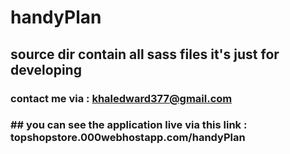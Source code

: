 # handyPlan
## source dir contain all sass files it's just for developing
### contact me via : khaledward377@gmail.com

### ## you can see the application live via this link : topshopstore.000webhostapp.com/handyPlan
